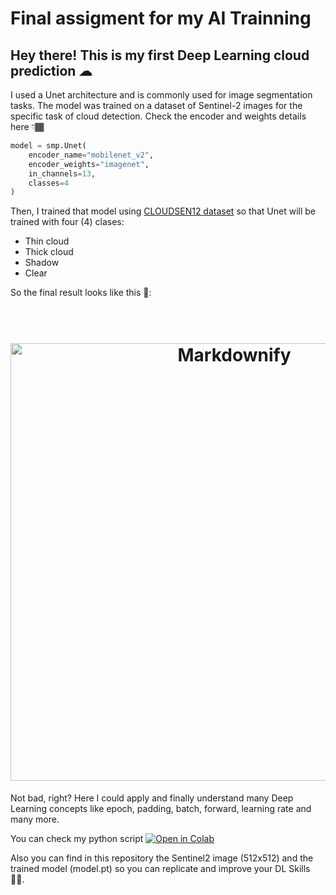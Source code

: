 # Final assigment for my AI Trainning

## Hey there! This is my first Deep Learning cloud prediction ☁

I used a Unet architecture and is commonly used for image segmentation tasks. The model was trained on a dataset of Sentinel-2 images for the specific task of cloud detection. 
Check the encoder and weights details here 👇🏾

``` python
model = smp.Unet(
    encoder_name="mobilenet_v2",
    encoder_weights="imagenet",
    in_channels=13,
    classes=4
)
```

Then, I trained that model using [CLOUDSEN12 dataset](https://cloudsen12.github.io/) so that Unet will be trained with four (4) clases:

- Thin cloud 
- Thick cloud 
- Shadow
- Clear

So the final result looks like this 🥳:
<h1 align="center">
  <br>
  <a href="https://github.com/valeriallactayo/my_dl"><img src="https://github.com/valeriallactayo/my_dl/blob/master/final_result.png" alt="Markdownify" width="700"></a>
</h1>

Not bad, right? Here I could apply and finally understand many Deep Learning concepts like epoch, padding, batch, forward, learning rate and many more.

You can check my python script <a href="https://github.com/valeriallactayo/my_dl/blob/master/dlmodel.ipynb"><img src="https://colab.research.google.com/assets/colab-badge.svg" alt="Open in Colab" title="Open and Execute in Google Colaboratory"></a>
</h1>

Also you can find in this repository the Sentinel2 image (512x512) and the trained model (model.pt) so you can replicate and improve your DL Skills 🙌🏽. 

    
